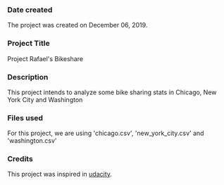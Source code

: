 ### Date created
The project was created on December 06, 2019.

### Project Title
Project Rafael's Bikeshare

### Description
This project intends to analyze some bike sharing stats in Chicago, New York City and Washington

### Files used
For this project, we are using 'chicago.csv', 'new_york_city.csv' and 'washington.csv'

### Credits
This project was inspired in [udacity](https://github.com/udacity/pdsnd_github).

